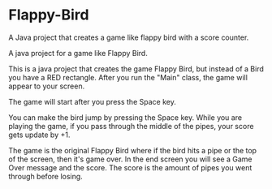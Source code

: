 # Flappy-Bird
A Java project that creates a game like flappy bird with a score counter.

A java project for a game like Flappy Bird.

This is a java project that creates the game Flappy Bird, but instead of a Bird you have a RED rectangle. After you run the "Main" class, the game will appear to your screen.

The game will start after you press the Space key.

You can make the bird jump by pressing the Space key. While you are playing the game, if you pass through the middle of the pipes, your score gets update by +1.

The game is the original Flappy Bird where if the bird hits a pipe or the top of the screen, then it's game over. In the end screen you will see a Game Over message and the score. 
The score is the amount of pipes you went through before losing.

